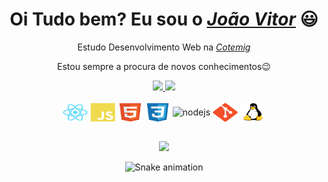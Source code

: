 <div>
  <h1 align="center">Oi Tudo bem? Eu sou o <a href="linkedin.com/in/joão-vitor-rajão-b21805192"><i>João Vitor</i></a> 😃️</h1>
  <p align="center">Estudo Desenvolvimento Web na <a href="https://www.cotemig.com.br/"><i>Cotemig</i></a>
 <br>
  <p align="center">Estou sempre a procura de novos conhecimentos😉️</h2>
</div>




<div align="center">
  <a href="https://github.com/joaorajao5">
    <img height="150em" src="https://github-readme-stats.vercel.app/api?username=joaorajao5&count_private=true&include_all_commits=true&show_icons=true&theme=dracula&hide_border=false&show_owner=true"/>
    <img height="150em" src="https://github-readme-stats.vercel.app/api/top-langs/?username=joaorajao5&theme=dracula&hide_border=false&&layout=compact"/>
  </a>
</div>

<div align="center" valign="top"><br>
  <img align="center" alt="React" height="30" width="40" src="https://raw.githubusercontent.com/devicons/devicon/master/icons/react/react-original.svg">
  <img align="center" alt="Js" height="30" width="40" src="https://raw.githubusercontent.com/devicons/devicon/master/icons/javascript/javascript-plain.svg">
  <img align="center" alt="HTML" height="30" width="40" src="https://raw.githubusercontent.com/devicons/devicon/master/icons/html5/html5-original.svg">
  <img align="center" alt="CSS" height="30" width="40" src="https://raw.githubusercontent.com/devicons/devicon/master/icons/css3/css3-original.svg">
  <img align="center" alt="nodejs" height="30" width="40" src="https://cdn.worldvectorlogo.com/logos/nodejs-icon.svg">
  <img align="center" alt="git" height="30" width="40" src="https://raw.githubusercontent.com/devicons/devicon/master/icons/git/git-original.svg">
  

  <img align="center" alt="linux" height="30" width="40" src="https://raw.githubusercontent.com/devicons/devicon/master/icons/linux/linux-original.svg">
</div><br>

<div align="center">
 
  
 
  <a href="https://www.linkedin.com/in/jo%C3%A3o-vitor-raj%C3%A3o-b21805192/" target="_blank"><img src="https://img.shields.io/badge/-LinkedIn-%230077B5?style=for-the-badge&logo=linkedin&logoColor=white" target="_blank"></a> 
  </a>
</div>

<div align="center">
  
  ![Snake animation](https://github.com/danielbped/danielbped/blob/output/github-contribution-grid-snake.svg)
  
</div>


